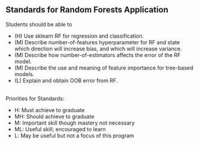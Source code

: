 ## Standards for Random Forests Application
Students should be able to
 * (H) Use sklearn RF for regression and classification.
 * (M) Describe number-of-features hyperparameter for RF and state which direction will increase bias, and which will increase variance.
 * (M) Describe how number-of-estimators affects the error of the RF model.
 * (M) Describe the use and meaning of feature importance for tree-based models.
 * (L) Explain and obtain OOB error from RF.

<br/>Priorities for Standards:
 * H:  Must achieve to graduate
 * MH: Should achieve to graduate
 * M:  Important skill though mastery not necessary
 * ML: Useful skill; encouraged to learn
 * L:  May be useful but not a focus of this program